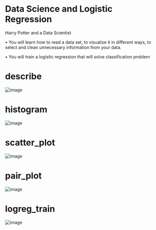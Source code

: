 # Data Science and Logistic Regression

Harry Potter and a Data Scientist

• You will learn how to read a data set, to visualize it in different ways, to select and clean unnecessary information from your data.

• You will train a logistic regression that will solve classification problem
 
# describe
![image](https://user-images.githubusercontent.com/77042040/171409669-5f53375c-d277-4b15-bba0-2e98831a1f08.png)

# histogram
![image](https://user-images.githubusercontent.com/77042040/171409778-1e2c2aa7-240b-4a6f-9f7e-62b893393386.png)

# scatter_plot
![image](https://user-images.githubusercontent.com/77042040/171409869-11c58f22-3ff6-4c60-b94e-7412eaa26d1d.png)

# pair_plot
![image](https://user-images.githubusercontent.com/77042040/171409933-a3d4a4b6-266c-49fe-83fb-55d52b2a6ac2.png)

# logreg_train
![image](https://user-images.githubusercontent.com/77042040/171409376-8490a633-4f95-4d04-b05d-3a18c68307c6.png)
